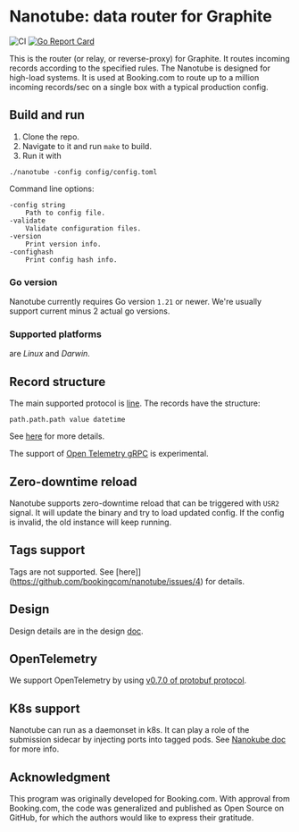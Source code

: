 # Nanotube: data router for Graphite

![CI](https://github.com/bookingcom/nanotube/workflows/CI/badge.svg)
[![Go Report Card](https://goreportcard.com/badge/github.com/bookingcom/nanotube)](https://goreportcard.com/report/github.com/bookingcom/nanotube)


This is the router (or relay, or reverse-proxy) for Graphite. It routes incoming records according to the specified rules. The Nanotube is designed for high-load systems. It is used at Booking.com to route up to a million incoming records/sec on a single box with a typical production config.

## Build and run

1. Clone the repo.
2. Navigate to it and run
`make`
to build.
3. Run it with

```
./nanotube -config config/config.toml
```

Command line options:

```
-config string
    Path to config file.
-validate
    Validate configuration files.
-version
    Print version info.
-confighash
    Print config hash info.
```

### Go version

Nanotube currently requires Go version `1.21` or newer. We're usually support current minus 2 actual go versions.

### Supported platforms

are *Linux* and *Darwin*.

## Record structure

The main supported protocol is [line](https://graphite.readthedocs.io/en/latest/feeding-carbon.html#the-plaintext-protocol). The records have the structure:

```
path.path.path value datetime
```

See [here](docs/record_parsing.md) for more details.

The support of [Open Telemetry gRPC](https://github.com/open-telemetry/opentelemetry-proto/blob/main/opentelemetry/proto/metrics/v1/metrics.proto) is experimental.

## Zero-downtime reload

Nanotube supports zero-downtime reload that can be triggered with `USR2` signal. It will update the binary and try to load updated config. If the config is invalid, the old instance will keep running.

## Tags support

Tags are not supported. See [here]](https://github.com/bookingcom/nanotube/issues/4) for details.

## Design

Design details are in the design [doc](docs/design.md).

## OpenTelemetry

We support OpenTelemetry by using [v0.7.0 of protobuf protocol](https://github.com/open-telemetry/opentelemetry-proto/releases/tag/v0.7.0).

## K8s support

Nanotube can run as a daemonset in k8s. It can play a role of the submission sidecar by injecting ports into tagged pods. See [Nanokube doc](test/k8s/README.md) for more info.

## Acknowledgment

This program was originally developed for Booking.com. With approval from Booking.com, the code was generalized and published as Open Source on GitHub, for which the authors would like to express their gratitude.
